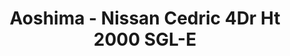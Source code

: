 ---
layout: product
title: "Aoshima - Nissan Cedric 4Dr Ht 2000 SGL-E"
price: "TBA" 
desc: "N/A"
img_path: "/assets/img/AO42670.webp"
brand: "N/A"
available: false
special_offer: false
new: false
soon: false
cat: "010000"
subcat: "013700"
subsubcat: "0N/A"
sifra: "AO42670"
popular: false
spec: false
---